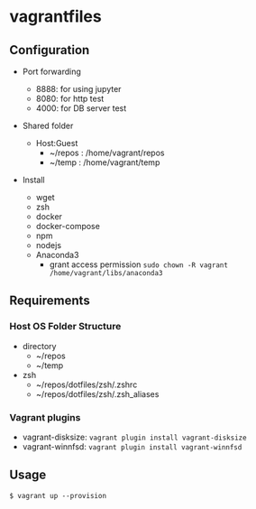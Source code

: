 # vagrantfiles

## Configuration

- Port forwarding

  - 8888: for using jupyter
  - 8080: for http test
  - 4000: for DB server test

- Shared folder

  - Host:Guest
    - ~/repos : /home/vagrant/repos
    - ~/temp : /home/vagrant/temp

- Install
  - wget
  - zsh
  - docker
  - docker-compose
  - npm
  - nodejs
  - Anaconda3
    - grant access permission ```sudo chown -R vagrant /home/vagrant/libs/anaconda3```

## Requirements

### Host OS Folder Structure

- directory
  - ~/repos
  - ~/temp
- zsh
  - ~/repos/dotfiles/zsh/.zshrc
  - ~/repos/dotfiles/zsh/.zsh_aliases

### Vagrant plugins

- vagrant-disksize: `vagrant plugin install vagrant-disksize`
- vagrant-winnfsd: `vagrant plugin install vagrant-winnfsd`

## Usage

`$ vagrant up --provision`
